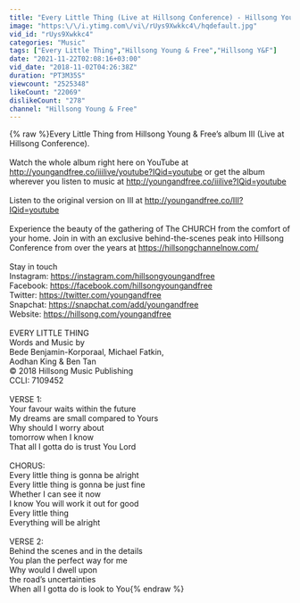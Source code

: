 ```yaml
---
title: "Every Little Thing (Live at Hillsong Conference) - Hillsong Young & Free"
image: "https:\/\/i.ytimg.com\/vi\/rUys9Xwkkc4\/hqdefault.jpg"
vid_id: "rUys9Xwkkc4"
categories: "Music"
tags: ["Every Little Thing","Hillsong Young & Free","Hillsong Y&F"]
date: "2021-11-22T02:08:16+03:00"
vid_date: "2018-11-02T04:26:38Z"
duration: "PT3M35S"
viewcount: "2525348"
likeCount: "22069"
dislikeCount: "278"
channel: "Hillsong Young & Free"
---
```

{% raw %}Every Little Thing from Hillsong Young &amp; Free’s album III (Live at Hillsong Conference). <br /><br />Watch the whole album right here on YouTube at <a rel="nofollow" target="blank" href="http://youngandfree.co/iiilive/youtube?IQid=youtube">http://youngandfree.co/iiilive/youtube?IQid=youtube</a> or get the album wherever you listen to music at <a rel="nofollow" target="blank" href="http://youngandfree.co/iiilive?IQid=youtube">http://youngandfree.co/iiilive?IQid=youtube</a><br /><br />Listen to the original version on III at <a rel="nofollow" target="blank" href="http://youngandfree.co/III?IQid=youtube">http://youngandfree.co/III?IQid=youtube</a><br /><br />Experience the beauty of the gathering of The CHURCH from the comfort of your home. Join in with an exclusive behind-the-scenes peak into Hillsong Conference from over the years at <a rel="nofollow" target="blank" href="https://hillsongchannelnow.com/">https://hillsongchannelnow.com/</a><br /><br />Stay in touch<br />Instagram: <a rel="nofollow" target="blank" href="https://instagram.com/hillsongyoungandfree">https://instagram.com/hillsongyoungandfree</a><br />Facebook: <a rel="nofollow" target="blank" href="https://facebook.com/hillsongyoungandfree">https://facebook.com/hillsongyoungandfree</a><br />Twitter: <a rel="nofollow" target="blank" href="https://twitter.com/youngandfree">https://twitter.com/youngandfree</a><br />Snapchat: <a rel="nofollow" target="blank" href="https://snapchat.com/add/youngandfree">https://snapchat.com/add/youngandfree</a><br />Website: <a rel="nofollow" target="blank" href="https://hillsong.com/youngandfree">https://hillsong.com/youngandfree</a><br /><br />EVERY LITTLE THING<br />Words and Music by<br />Bede Benjamin-Korporaal, Michael Fatkin,<br />Aodhan King &amp; Ben Tan<br />© 2018 Hillsong Music Publishing<br />CCLI: 7109452<br /><br />VERSE 1:<br />Your favour waits within the future<br />My dreams are small compared to Yours<br />Why should I worry about<br />tomorrow when I know<br />That all I gotta do is trust You Lord<br /><br />CHORUS:<br />Every little thing is gonna be alright<br />Every little thing is gonna be just fine<br />Whether I can see it now<br />I know You will work it out for good<br />Every little thing<br />Everything will be alright<br /><br />VERSE 2:<br />Behind the scenes and in the details<br />You plan the perfect way for me<br />Why would I dwell upon<br />the road’s uncertainties<br />When all I gotta do is look to You{% endraw %}
